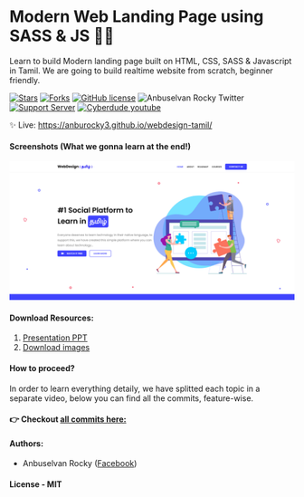 # Modern Web Landing Page using SASS & JS 🧑‍💻

Learn to build Modern landing page built on HTML, CSS, SASS &amp; Javascript in Tamil. We are going to build realtime website from scratch, beginner friendly.

[![Stars](https://img.shields.io/github/stars/anburocky3/webdesign-tamil)](https://github.com/anburocky3/webdesign-tamil)
[![Forks](https://img.shields.io/github/forks/anburocky3/webdesign-tamil)](https://github.com/anburocky3/webdesign-tamil)
[![GitHub license](https://img.shields.io/github/license/anburocky3/webdesign-tamil)](https://github.com/anburocky3/webdesign-tamil)
![Anbuselvan Rocky Twitter](https://img.shields.io/twitter/url?style=social&url=https%3A%2F%2Fgithub.com%2Fanburocky3%2Fwebdesign-tamil)
[![Support Server](https://img.shields.io/discord/742347296091537448.svg?label=Discord&logo=Discord&colorB=7289da)](https://discord.gg/6ktMR65YMy)
[![Cyberdude youtube](https://img.shields.io/youtube/channel/subscribers/UCteUj8bL1ppZcS70UCWrVfw?style=social)](https://www.youtube.com/c/cyberdudenetworks?sub_confirmation=1)

✨ Live: https://anburocky3.github.io/webdesign-tamil/

#### Screenshots (What we gonna learn at the end!)

![Webdesign Tamil](supporting-files/screenshot.png)

#### Download Resources:

1. [Presentation PPT](https://raw.githubusercontent.com/anburocky3/webdesign-tamil/master/supporting-files/building-landing-page-using-sass.pptx)
2. [Download images](https://raw.githubusercontent.com/anburocky3/webdesign-tamil/master/supporting-files/images.zip)

#### How to proceed?

In order to learn everything detaily, we have splitted each topic in a separate video, below you can find all the commits, feature-wise.

#### 👉 Checkout [all commits here:](https://github.com/anburocky3/webdesign-tamil/commits/master)

#### Authors:

- Anbuselvan Rocky ([Facebook](https://fb.me/anburocky))

#### License - MIT
